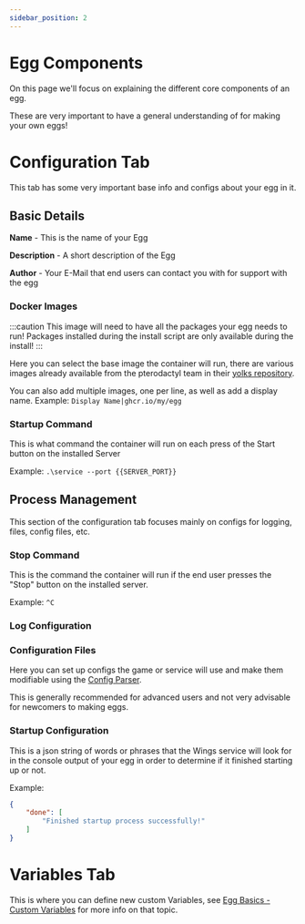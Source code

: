 ```yaml
---
sidebar_position: 2
---
```


# Egg Components
On this page we'll focus on explaining the different core components of an egg.

These are very important to have a general understanding of for making your own eggs!

# Configuration Tab
This tab has some very important base info and configs about your egg in it.

## Basic Details
**Name** - This is the name of your Egg

**Description** - A short description of the Egg

**Author** - Your E-Mail that end users can contact you with for support with the egg

### Docker Images
:::caution
This image will need to have all the packages your egg needs to run! Packages installed during the install script are only available during the install!
:::

Here you can select the base image the container will run, there are various images already available from the pterodactyl team in their [yolks repository](https://github.com/pterodactyl/yolks).

You can also add multiple images, one per line, as well as add a display name. Example: ``Display Name|ghcr.io/my/egg``

### Startup Command
This is what command the container will run on each press of the Start button on the installed Server

Example: ``.\service --port {{SERVER_PORT}}``

## Process Management
This section of the configuration tab focuses mainly on configs for logging, files, config files, etc.

### Stop Command
This is the command the container will run if the end user presses the "Stop" button on the installed server.

Example: ``^C``

### Log Configuration

### Configuration Files
Here you can set up configs the game or service will use and make them modifiable using the [Config Parser](https://example.com).

This is generally recommended for advanced users and not very advisable for newcomers to making eggs.

### Startup Configuration
This is a json string of words or phrases that the Wings service will look for in the console output of your egg in order to determine if it finished starting up or not.

Example:
```json
{
    "done": [
        "Finished startup process successfully!"
    ]
}
```

# Variables Tab
This is where you can define new custom Variables, see [Egg Basics - Custom Variables](egg-variables#custom-variables) for more info on that topic.
